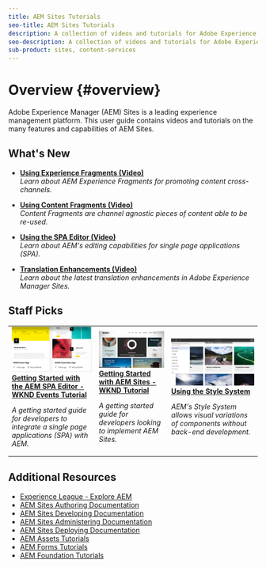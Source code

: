 ```yaml
---
title: AEM Sites Tutorials
seo-title: AEM Sites Tutorials
description: A collection of videos and tutorials for Adobe Experience Manager Sites. 
seo-description: A collection of videos and tutorials for Adobe Experience Manager Sites
sub-product: sites, content-services
---
```


# Overview {#overview}

Adobe Experience Manager (AEM) Sites is a leading experience management platform. This user guide contains videos and tutorials on the many features and capabilities of AEM Sites.

## What's New

* **[Using Experience Fragments (Video)](./experience-fragments/experience-fragments-feature-video-use.md)**
    <br>
    *Learn about AEM Experience Fragments for promoting content cross-channels.*

* **[Using Content Fragments (Video)](./content-fragments/content-fragments-feature-video-use.md)**
    <br>
    *Content Fragments are channel agnostic pieces of content able to be re-used.*

* **[Using the SPA Editor (Video)](./spa-editor/spa-editor-framework-feature-video-use.md)**
    <br>
    *Learn about AEM's editing capabilities for single page applications (SPA).*

* **[Translation Enhancements (Video)](./translation/translation-enhancements-feature-video-use.md)**
    <br>
    *Learn about the latest translation enhancements in Adobe Experience Manager Sites.*

## Staff Picks

<table>
<tr>
  <td>
    <a href="https://helpx.adobe.com/experience-manager/kt/sites/using/getting-started-spa-wknd-tutorial-develop.html">
      <img alt="Getting Started with the AEM SPA Editor - WKND Events Tutorial" src="./assets/aem-wknd-spa-editor-tutorial.png" />
    </a>
     <div>
      <a href="https://helpx.adobe.com/experience-manager/kt/sites/using/getting-started-spa-wknd-tutorial-develop.html">
        <strong>Getting Started with the AEM SPA Editor - WKND Events Tutorial</strong>
      </a>
    </div>
    <p>
    <em>A getting started guide for developers to integrate a single page applications (SPA) with AEM.</em>
    <p>
  </td>
  <td>
    <a href="https://docs.adobe.com/content/help/en/experience-manager-learn/getting-started-wknd-tutorial-develop/overview.html">
      <img alt="Getting Started with AEM Sites - WKND Tutorial" src="./assets/aem-wknd-tutorial.png" />
    </a>
    <div>
      <a href="https://docs.adobe.com/content/help/en/experience-manager-learn/getting-started-wknd-tutorial-develop/overview.html">
    <strong>Getting Started with AEM Sites - WKND Tutorial</strong>
    </a>
    </div>
    <p>
    <em>A getting started guide for developers looking to implement AEM Sites.</em>
    <p>
  </td>
  <td>
    <a href="./page-authoring/style-system-feature-video-use.md">
    <img alt="Using the Style System" src="./page-authoring/assets/style-system-thumbnail.png" />
    </a>
    <div>
    <a href="./page-authoring/style-system-feature-video-use.md">
    <strong>Using the Style System</strong>
    </a>
    </div>
    <p>
    <em>AEM's Style System allows visual variations of components without back-end development.</em>
    </p>
  </td>
</tr>
</table>

## Additional Resources

* [Experience League - Explore AEM](https://experienceleague.adobe.com/#recommended/solutions/experience-manager)
* [AEM Sites Authoring Documentation](https://helpx.adobe.com/experience-manager/6-5/sites/authoring/user-guide.html)
* [AEM Sites Developing Documentation](https://helpx.adobe.com/experience-manager/6-5/sites/developing/user-guide.html)
* [AEM Sites Administering Documentation](https://helpx.adobe.com/experience-manager/6-5/sites/administering/user-guide.html)
* [AEM Sites Deploying Documentation](https://helpx.adobe.com/experience-manager/6-5/sites/deploying/user-guide.html)
* [AEM Assets Tutorials](/help/assets/overview.md)
* [AEM Forms Tutorials](/help/forms/overview.md)
* [AEM Foundation Tutorials](/help/foundation/overview.md)
